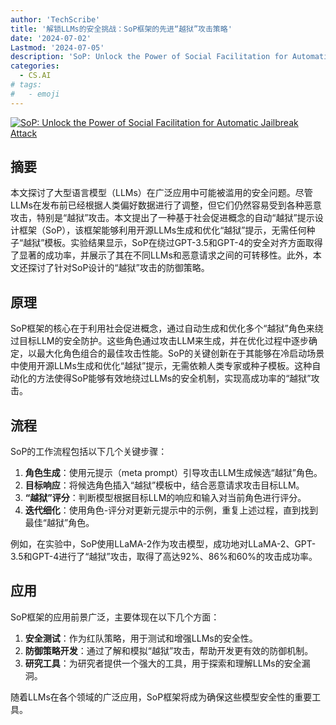 ```yaml
---
author: 'TechScribe'
title: '解锁LLMs的安全挑战：SoP框架的先进“越狱”攻击策略'
date: '2024-07-02'
Lastmod: '2024-07-05'
description: 'SoP: Unlock the Power of Social Facilitation for Automatic Jailbreak Attack'
categories:
  - CS.AI
# tags:
#   - emoji
---
```


[![SoP: Unlock the Power of Social Facilitation for Automatic Jailbreak Attack](https://arxiv-research-1301205113.cos.ap-guangzhou.myqcloud.com/images/2407.01902v1.pdf_0.jpg)](https://arxiv.org/abs/2407.01902v1)

## 摘要

本文探讨了大型语言模型（LLMs）在广泛应用中可能被滥用的安全问题。尽管LLMs在发布前已经根据人类偏好数据进行了调整，但它们仍然容易受到各种恶意攻击，特别是“越狱”攻击。本文提出了一种基于社会促进概念的自动“越狱”提示设计框架（SoP），该框架能够利用开源LLMs生成和优化“越狱”提示，无需任何种子“越狱”模板。实验结果显示，SoP在绕过GPT-3.5和GPT-4的安全对齐方面取得了显著的成功率，并展示了其在不同LLMs和恶意请求之间的可转移性。此外，本文还探讨了针对SoP设计的“越狱”攻击的防御策略。<!--more-->

## 原理

SoP框架的核心在于利用社会促进概念，通过自动生成和优化多个“越狱”角色来绕过目标LLM的安全防护。这些角色通过攻击LLM来生成，并在优化过程中逐步确定，以最大化角色组合的最佳攻击性能。SoP的关键创新在于其能够在冷启动场景中使用开源LLMs生成和优化“越狱”提示，无需依赖人类专家或种子模板。这种自动化的方法使得SoP能够有效地绕过LLMs的安全机制，实现高成功率的“越狱”攻击。

## 流程

SoP的工作流程包括以下几个关键步骤：
1. **角色生成**：使用元提示（meta prompt）引导攻击LLM生成候选“越狱”角色。
2. **目标响应**：将候选角色插入“越狱”模板中，结合恶意请求攻击目标LLM。
3. **“越狱”评分**：判断模型根据目标LLM的响应和输入对当前角色进行评分。
4. **迭代细化**：使用角色-评分对更新元提示中的示例，重复上述过程，直到找到最佳“越狱”角色。

例如，在实验中，SoP使用LLaMA-2作为攻击模型，成功地对LLaMA-2、GPT-3.5和GPT-4进行了“越狱”攻击，取得了高达92%、86%和60%的攻击成功率。

## 应用

SoP框架的应用前景广泛，主要体现在以下几个方面：
1. **安全测试**：作为红队策略，用于测试和增强LLMs的安全性。
2. **防御策略开发**：通过了解和模拟“越狱”攻击，帮助开发更有效的防御机制。
3. **研究工具**：为研究者提供一个强大的工具，用于探索和理解LLMs的安全漏洞。

随着LLMs在各个领域的广泛应用，SoP框架将成为确保这些模型安全性的重要工具。
